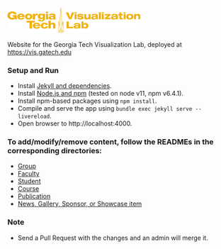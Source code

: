 <img src="assets/images/logo_gold.png" alt="Georgia Tech Visualization Lab" width="300"/>

Website for the Georgia Tech Visualization Lab, deployed at https://vis.gatech.edu

### Setup and Run
* Install [Jekyll and dependencies](https://jekyllrb.com/docs/).
* Install [Node.js and npm](https://docs.npmjs.com/downloading-and-installing-node-js-and-npm) (tested on node v11, npm v6.4.1).
* Install npm-based packages using `npm install`.
* Compile and serve the app using `bundle exec jekyll serve --livereload`.
* Open browser to http://localhost:4000.

### To add/modify/remove content, follow the READMEs in the corresponding directories:
* [Group](_groups)
* [Faculty](_faculty)
* [Student](_students)
* [Course](_courses)
* [Publication](_publications)
* [News, Gallery, Sponsor, or Showcase item](_data)

### Note
- Send a Pull Request with the changes and an admin will merge it.